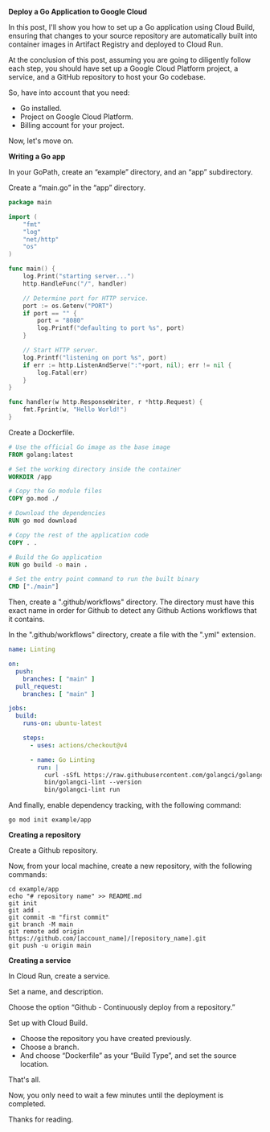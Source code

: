 **Deploy a Go Application to Google Cloud**

In this post, I'll show you how to set up a Go application using Cloud Build, ensuring that changes to your source repository are automatically built into container images in Artifact Registry and deployed to Cloud Run.

At the conclusion of this post, assuming you are going to diligently follow each step, you should have set up a Google Cloud Platform project, a service, and a GitHub repository to host your Go codebase.

So, have into account that you need:
- Go installed.
- Project on Google Cloud Platform.
- Billing account for your project.

Now, let's move on.

**Writing a Go app**

In your GoPath, create an “example” directory, and an “app” subdirectory.

Create a “main.go” in the “app” directory.

```go
package main

import (
    "fmt"
    "log"
    "net/http"
    "os"
)

func main() {
    log.Print("starting server...")
    http.HandleFunc("/", handler)

    // Determine port for HTTP service.
    port := os.Getenv("PORT")
    if port == "" {
        port = "8080"
        log.Printf("defaulting to port %s", port)
    }

    // Start HTTP server.
    log.Printf("listening on port %s", port)
    if err := http.ListenAndServe(":"+port, nil); err != nil {
        log.Fatal(err)
    }
}

func handler(w http.ResponseWriter, r *http.Request) {
    fmt.Fprint(w, "Hello World!")
}
```


Create a Dockerfile.

```dockerfile
# Use the official Go image as the base image
FROM golang:latest

# Set the working directory inside the container
WORKDIR /app

# Copy the Go module files
COPY go.mod ./

# Download the dependencies
RUN go mod download

# Copy the rest of the application code
COPY . .

# Build the Go application
RUN go build -o main .

# Set the entry point command to run the built binary
CMD ["./main"]
```

Then, create a ".github/workflows" directory. The directory must have this exact name in order for Github to detect any Github Actions workflows that it contains.

In the ".github/workflows" directory, create a file with the ".yml" extension.

```yaml
name: Linting

on:
  push:
    branches: [ "main" ]
  pull_request:
    branches: [ "main" ]

jobs:
  build:
    runs-on: ubuntu-latest

    steps:
      - uses: actions/checkout@v4

      - name: Go Linting
        run: |
          curl -sSfL https://raw.githubusercontent.com/golangci/golangci-lint/master/install.sh | sh -s v1.57.2
          bin/golangci-lint --version
          bin/golangci-lint run
```

And finally, enable dependency tracking, with the following command:

    go mod init example/app

**Creating a repository**

Create a Github repository.

Now, from your local machine, create a new repository, with the following commands:

    cd example/app
    echo "# repository name" >> README.md
    git init
    git add .
    git commit -m "first commit"
    git branch -M main
    git remote add origin https://github.com/[account_name]/[repository_name].git
    git push -u origin main

**Creating a service**

In Cloud Run, create a service.

Set a name, and description.

Choose the option “Github - Continuously deploy from a repository.”

Set up with Cloud Build.

- Choose the repository you have created previously.
- Choose a branch.
- And choose “Dockerfile” as your “Build Type”, and set the source location.

That's all.

Now, you only need to wait a few minutes until the deployment is completed.

Thanks for reading.